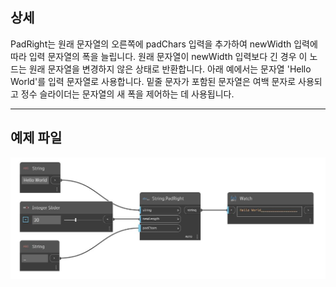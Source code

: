 ## 상세
PadRight는 원래 문자열의 오른쪽에 padChars 입력을 추가하여 newWidth 입력에 따라 입력 문자열의 폭을 늘립니다. 원래 문자열이 newWidth 입력보다 긴 경우 이 노드는 원래 문자열을 변경하지 않은 상태로 반환합니다. 아래 예에서는 문자열 'Hello World'를 입력 문자열로 사용합니다. 밑줄 문자가 포함된 문자열은 여백 문자로 사용되고 정수 슬라이더는 문자열의 새 폭을 제어하는 데 사용됩니다.
___
## 예제 파일

![PadRight](./DSCore.String.PadRight_img.jpg)

